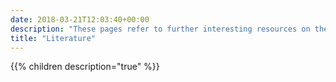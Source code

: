```yaml
---
date: 2018-03-21T12:03:40+00:00
description: "These pages refer to further interesting resources on the web or in literature."
title: "Literature"
---
```


{{% children description="true"   %}}
